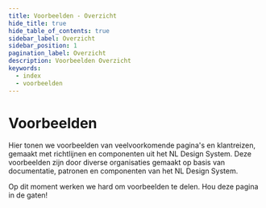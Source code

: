 ```yaml
---
title: Voorbeelden - Overzicht
hide_title: true
hide_table_of_contents: true
sidebar_label: Overzicht
sidebar_position: 1
pagination_label: Overzicht
description: Voorbeelden Overzicht
keywords:
  - index
  - voorbeelden
---
```


# Voorbeelden

Hier tonen we voorbeelden van veelvoorkomende pagina's en klantreizen, gemaakt met richtlijnen en componenten uit het NL Design System. Deze voorbeelden zijn door diverse organisaties gemaakt op basis van documentatie, patronen en componenten van het NL Design System.

Op dit moment werken we hard om voorbeelden te delen. Hou deze pagina in de gaten!

<!-- Overzichtspagina met linkjes naar voorbeeld applicaties van  NL Design System -->

